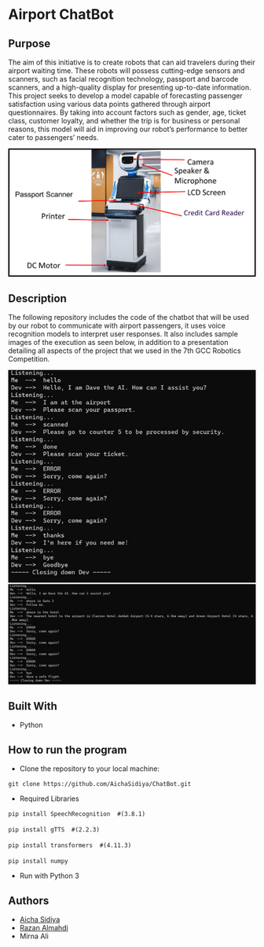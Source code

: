 # Airport ChatBot

<!--Title-->
## Purpose
<!--Purpose of the project-->
The aim of this initiative is to create robots that can aid travelers during their airport waiting
time. These robots will possess cutting-edge sensors and scanners, such as facial recognition
technology, passport and barcode scanners, and a high-quality display for presenting up-to-date information. This project seeks to develop a model capable of forecasting passenger satisfaction using
various data points gathered through airport questionnaires. By taking into account factors
such as gender, age, ticket class, customer loyalty, and whether the trip is for business or
personal reasons, this model will aid in improving our robot’s performance to better cater to
passengers’ needs.

<img src="https://github.com/AichaSidiya/ChatBot/blob/main/robot%20composition.png"/>

<!--Header 2 description of the project-->
## Description

The following repository includes the code of the chatbot that will be used by our robot to communicate with airport passengers, it uses voice recognition models to interpret user responses. It also includes sample images of the execution as seen below, in addition to a presentation detailing all aspects of the project that we used in the 7th GCC Robotics Competition.  

<img src="https://github.com/AichaSidiya/ChatBot/blob/main/Execution%201.jpg"/>
<img src="https://github.com/AichaSidiya/ChatBot/blob/main/Execution%202.png"/>

## Built With
* Python

<!--Header 3 installation and launching the project-->
## How to run the program
* Clone the repository to your local machine:
```
git clone https://github.com/AichaSidiya/ChatBot.git
```

* Required Libraries

```
pip install SpeechRecognition  #(3.8.1)

pip install gTTS  #(2.2.3)

pip install transformers  #(4.11.3)

pip install numpy

```

* Run with Python 3


## Authors
<!-- The contributors to the project-->
* [Aicha Sidiya](https://github.com/AichaSidiya)
* [Razan Almahdi](https://github.com/RazanAlmahdi)
* Mirna Ali
